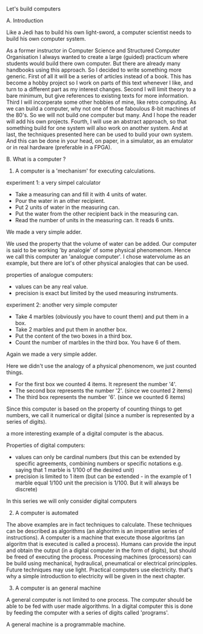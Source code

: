 Let's build computers

A. Introduction

Like a Jedi has to build his own light-sword, a computer scientist needs to build his own computer system.

As a former instructor in Computer Science and Structured Computer Organisation I always wanted to create a large (guided) practicum where students would build there own computer. But there are already many handbooks using this approach. So I decided to write something more generic. 
First of all it will be a series of articles instead of a book. This has become a hobby project so I work on parts of this text whenever I like, and turn to a different part as my interest changes.
Second I will limit theory to a bare minimum, but give references to existing texts for more information.
Third I will incorperate some other hobbies of mine, like retro computing. As we can build a computer, why not one of those faboulous 8-bit machines of the 80's. So we will not build one computer but many. And I hope the reader will add his own projects.
Fourth, I will use an abstract approach, so that something build for one system will also work on another system.
And at last, the techniques presented here can be used to build your own system. And this can be done in your head, on paper, in a simulator, as an emulator or in real hardware (preferable in a FPGA).  

B. What is a computer ?

1. A computer is a 'mechanism' for executing calculations.

experiment 1: a very simpel calculator

- Take a measuring can and fill it with 4 units of water. 
- Pour the water in an other recipient.
- Put 2 units of water in the measuring can.
- Put the water from the other recipient back in the measuring can.
- Read the number of units in the measuring can. It reads 6 units.

We made a very simple adder. 

We used the property that the volume of water can be added.
Our computer is said to be working 'by analogie' of some physical phenomenom.
Hence we call this computer an 'analogue computer'.
I chose watervolume as an example, but there are lot's of other physical analogies that can be used.

properties of analogue computers:
- values can be any real value.
- precision is exact but limited by the used measuring instruments.

experiment 2: another very simple computer

- Take 4 marbles (obviously you have to count them) and put them in a box.
- Take 2 marbles and put them in another box.
- Put the content of the two boxes in a third box.
- Count the number of marbles in the third box. You have 6 of them.

Again we made a very simple adder.

Here we didn't use the analogy of a physical phenomenom, we just counted things.
- For the first box we counted 4 items. It represent the number '4'.
- The second box represents the number '2'. (since we counted 2 items)
- The third box represents the number '6'. (since we counted 6 items)

Since this computer is based on the property of counting things to get numbers,
we call it numerical or digital (since a number is represented by a series of digits).

a more interesting example of a digital computer is the abacus.

Properties of digital computers:
- values can only be cardinal numbers (but this can be extended by specific agreements, combining numbers or specific notations e.g. saying that 1 marble is 1/100 of the desired unit)
- precision is limited to 1 item (but can be extended - in the example of 1 marble equal 1/100 unit the precision is 1/100. But it will always be discrete)

In this series we will only consider digital computers

2. A computer is automated

The above examples are in fact techniques to calculate.
These techniques can be described as algorithms (an alghoritm is an imperative series of instructions). 
A computer is a machine that execute those algoritms (an algoritm that is executed is called a process). Humans can provide the input and obtain the output (in a digital computer in the form of digits), but should be freed of executing the process.
Processing machines (processors) can be build using mechanical, hydraulical, pneumatical or electrical principples. Future techniques may use light. Practical computers use electricity. that's why a simple introduction to electricity will be given in the next chapter.

3. A computer is an general machine

A general computer is not limited to one process. The computer should be able to be fed with user made algorithms.
In a digital computer this is done by feeding the computer with a series of digits called 'programs'.

A general machine is a programmable machine.
  


 
